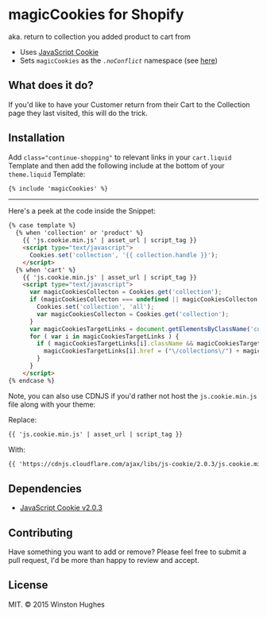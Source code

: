 # magicCookies for Shopify
aka. return to collection you added product to cart from
- Uses [JavaScript Cookie](https://github.com/js-cookie/js-cookie)
- Sets `magicCookies` as the _`.noConflict`_ namespace (see [here](https://github.com/js-cookie/js-cookie#namespace-conflicts))

## What does it do?
If you'd like to have your Customer return from their Cart to the Collection page they last visited, this will do the trick.

## Installation
Add `class="continue-shopping"` to relevant links in your `cart.liquid` Template and then add the following include at the bottom of your `theme.liquid` Template:
```html
{% include 'magicCookies' %}
```

---

Here's a peek at the code inside the Snippet:
```html
{% case template %}
  {% when 'collection' or 'product' %}
    {{ 'js.cookie.min.js' | asset_url | script_tag }}
    <script type="text/javascript">
      Cookies.set('collection', '{{ collection.handle }}');
    </script>
  {% when 'cart' %}
    {{ 'js.cookie.min.js' | asset_url | script_tag }}
    <script type="text/javascript">
      var magicCookiesCollecton = Cookies.get('collection');
      if (magicCookiesCollecton === undefined || magicCookiesCollecton === null || magicCookiesCollecton === '') {
        Cookies.set('collection', 'all');
        var magicCookiesCollecton = Cookies.get('collection');
      }
      var magicCookiesTargetLinks = document.getElementsByClassName('continue-shopping');
      for ( var i in magicCookiesTargetLinks ) {
        if ( magicCookiesTargetLinks[i].className && magicCookiesTargetLinks[i].className.indexOf('continue-shopping') != -1 ) {
          magicCookiesTargetLinks[i].href = ("\/collections\/") + magicCookiesCollecton;
        }
      }
    </script>
{% endcase %}
```

Note, you can also use CDNJS if you'd rather not host the `js.cookie.min.js` file along with your theme:

Replace:
```html
{{ 'js.cookie.min.js' | asset_url | script_tag }}
```

With:
```html
{{ 'https://cdnjs.cloudflare.com/ajax/libs/js-cookie/2.0.3/js.cookie.min.js' | script_tag }}
```

## Dependencies
* [JavaScript Cookie v2.0.3](https://github.com/js-cookie/js-cookie)

## Contributing
Have something you want to add or remove? Please feel free to submit a pull request, I'd be more than happy to review and accept.

## License
MIT. © 2015 Winston Hughes
